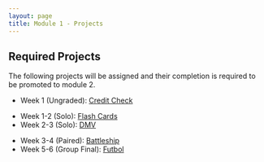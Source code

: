```yaml
---
layout: page
title: Module 1 - Projects
---
```


## Required Projects
The following projects will be assigned and their completion is required to be promoted to module 2.


- Week 1 (Ungraded): [Credit Check](./credit_check.markdown)
<!-- Alternate between Flash Cards and War or Peace for repeaters -->
- Week 1-2 (Solo): [Flash Cards](./flashcards/)
- Week 2-3 (Solo): [DMV](./dmv/)
<!-- Option to add more advanced option with Connect Four as other pair project -->
- Week 3-4 (Paired): [Battleship](./battleship/)
- Week 5-6 (Group Final): [Futbol](./futbol_pd/)

